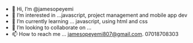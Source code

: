 - 👋 Hi, I’m @jamesopeyemi
- 👀 I’m interested in ...javascript, project management and mobile app dev
- 🌱 I’m currently learning ... javascript, using html and css
- 💞️ I’m looking to collaborate on ... 
- 📫 How to reach me ... jamesopeyemi807@gmail.com. 07018708303

<!---
jamesopeyemi/jamesopeyemi is a ✨ special ✨ repository because its `README.md` (this file) appears on your GitHub profile.
You can click the Preview link to take a look at your changes.
--->
